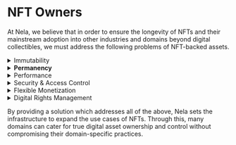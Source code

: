 # NFT Owners

At Nela, we believe that in order to ensure the longevity of NFTs and their mainstream adoption into other industries and domains beyond digital collectibles, we must address the following problems of NFT-backed assets.

<details>

<summary>Immutability</summary>

NFTs are only an ownership record system, they only maintain a link. Underlying assets must be stored off-chain. If the original file uploader can change the underlying assets (“pulling the rug”), the NFT loses its value. It is therefore crucial that the off-chain assets are immutable so that secondary owners of the NFT maintain the asset they originally purchased.

</details>

<details>

<summary><strong>Permanency</strong></summary>

NFT assets are stored off-chain, in some instances on decentralized storage and in others on centralized alternatives. In most cases, permanent storage requires the original uploader to support the storage of the file. Whatever the case may be, it is critical that NFT assets are permanently available online, losing access to an asset renders the NFT valueless.

</details>

<details>

<summary>Performance</summary>

For NFTs to gain mainstream adoption, it is crucial that their storage and delivery are comparable to that of the status quo. That means, high-speed download/upload in order to support high-performance applications such as 4K streaming, gaming and VR. Additionally infrastructure must be cater to any file type and file size.

</details>

<details>

<summary>Security &#x26; Access Control</summary>

Owners of digital assets should have total control over their assets. This means, control over who can access them, the ability to revoke access, and also control over the different permissions people are granted (the extent of use, distribution, duplication, etc.). This is especially important for assets which are not meant to be public such as digital collectibles, it is more apparent in cases such as private data, high-effort art such as music and movies, and legal documents.

</details>

<details>

<summary>Flexible Monetization</summary>

Perhaps the greatest barrier to entry of NFTs into other commercial domains is the lack of tools to execute many real-life business-model specific monetization. To address this, infrastructure must cater towards time-based rental, subscription based use, pay-per-view, and pay-per-listen monetization models on assets. Expanding NFTs into new domains requires having more than just the standard ownership transfer.

</details>

<details>

<summary>Digital Rights Management</summary>

Protecting assets at the end-user side is a vital aspect of content distribution. High-value content requires protection from piracy, duplication, and IP theft. In order to truly realize the value of digital assets, their content must be resistant to abuse.

</details>

By providing a solution which addresses all of the above, Nela sets the infrastructure to expand the use cases of NFTs. Through this, many domains can cater for true digital asset ownership and control without compromising their domain-specific practices.
